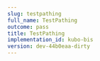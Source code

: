 ```yaml
---
slug: testpathing
full_name: TestPathing
outcome: pass
title: TestPathing
implementation_id: kubo-bis
version: dev-44b0eaa-dirty
---
```


